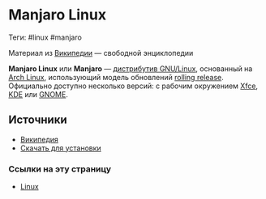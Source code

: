 # Manjaro Linux

Теги: #linux #manjaro

Материал из [Википедии](https://ru.wikipedia.org/wiki/Manjaro_Linux) — свободной энциклопедии

**Manjaro Linux** или **Manjaro** — [дистрибутив GNU/Linux](https://ru.wikipedia.org/wiki/%D0%94%D0%B8%D1%81%D1%82%D1%80%D0%B8%D0%B1%D1%83%D1%82%D0%B8%D0%B2_Linux "Дистрибутив Linux"), основанный на [Arch Linux](https://ru.wikipedia.org/wiki/Arch_Linux "Arch Linux"), использующий модель обновлений [rolling release](https://ru.wikipedia.org/wiki/Rolling_release "Rolling release"). Официально доступно несколько версий: с рабочим окружением [Xfce](https://ru.wikipedia.org/wiki/Xfce "Xfce"), [KDE](https://ru.wikipedia.org/wiki/KDE "KDE") или [GNOME](https://ru.wikipedia.org/wiki/GNOME "GNOME").

## Источники
- [Википедия](https://ru.wikipedia.org/wiki/Manjaro_Linux)
- [Скачать для установки](https://manjaro.org/download/)

### Ссылки на эту страницу
- [Linux](Linux.md)

